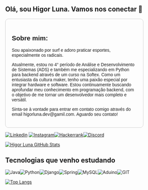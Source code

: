 ## Olá, sou Higor Luna. Vamos nos conectar 👋

<div style="border: 1px solid #ccc; padding: 20px; border-radius: 10px; max-width: 400px; font-family: Arial, sans-serif;">
    <h2>Sobre mim:</h2>
    <p>Sou apaixonado por surf e adoro praticar esportes, especialmente os radicais.</p>
    <p>Atualmente, estou no 4° período de Análise e Desenvolvimento de Sistemas (ADS) e também me especializando em Python para backend através de um curso na Softex. Como um entusiasta da cultura maker, tenho uma paixão especial por integrar hardware e software. Estou continuamente buscando aprofundar meu conhecimento em programação backend, com o objetivo de me tornar um desenvolvedor mais completo e versátil.</p>
    <p>Sinta-se à vontade para entrar em contato comigo através do email higorluna.dev@gamil.com. Aguardo seu contato!</p>
</div>

<div>
    </p>

<p>
<div>

[![Linkedin](https://img.shields.io/badge/LinkedIn-0077B5?style=for-the-badge&logo=linkedin&logoColor=white)](https://www.linkedin.com/in/higor-luna/) [![Instagram](https://img.shields.io/badge/Instagram-E4405F?style=for-the-badge&logo=instagram&logoColor=white)](https://www.instagram.com/higor_luna/)[![Hackerrank](https://img.shields.io/badge/-Hackerrank-2EC866?style=for-the-badge&logo=HackerRank&logoColor=white)](https://www.hackerrank.com/profile/higorluna_dev)[![Discord](https://img.shields.io/badge/Discord-7289DA?style=for-the-badge&logo=discord&logoColor=white)](https://discord.com/users/1019085953744240730)

[![Higor Luna GitHub Stats](https://github-readme-stats.vercel.app/api?username=higorluna&show_icons=true&theme=vision-friendly-dark&locale=pt-br)](https://github.com/anuraghazra/github-readme-stats)

## Tecnologias que venho estudando

![Java](https://img.shields.io/badge/Java-ED8B00?style=for-the-badge&logo=openjdk&logoColor=white)![Python](https://img.shields.io/badge/Python-3776AB?style=for-the-badge&logo=python&logoColor=white)![Django](https://img.shields.io/badge/Django-092E20?style=for-the-badge&logo=django&logoColor=white)![Spring](https://img.shields.io/badge/Spring-6DB33F?style=for-the-badge&logo=spring&logoColor=white)![MySQL](https://img.shields.io/badge/MySQL-005C84?style=for-the-badge&logo=mysql&logoColor=white)![Aduino](https://img.shields.io/badge/Arduino-00979D?style=for-the-badge&logo=Arduino&logoColor=white)![GIT](https://img.shields.io/badge/GIT-E44C30?style=for-the-badge&logo=git&logoColor=white)



[![Top Langs](https://github-readme-stats.vercel.app/api/top-langs/?username=higorluna&locale=pt-br&theme=vision-friendly-dark)](https://github.com/anuraghazra/github-readme-stats)

